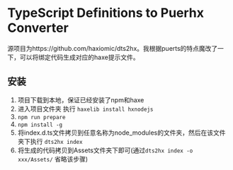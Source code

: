 #  TypeScript Definitions to Puerhx Converter

源项目为https://github.com/haxiomic/dts2hx。我根据puerts的特点魔改了一下，可以将绑定代码生成对应的haxe提示文件。

## 安装
1. 项目下载到本地，保证已经安装了npm和haxe
2. 进入项目文件夹 执行 `haxelib install hxnodejs`
3. `npm run prepare`
4. `npm install -g`
5. 将index.d.ts文件拷贝到任意名称为node_modules的文件夹，然后在该文件夹下执行 `dts2hx index`
6. 将生成的代码拷贝到Assets文件夹下即可(通过`dts2hx index -o xxx/Assets/` 省略该步骤)
